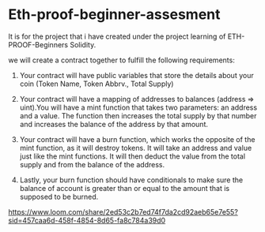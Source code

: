 # Eth-proof-beginner-assesment
It is for the project that i have created under the project learning of ETH-PROOF-Beginners Solidity.

we will create a contract together to fulfill the following requirements:

1. Your contract will have public variables that store the details about your coin (Token Name, Token Abbrv., Total Supply)

2. Your contract will have a mapping of addresses to balances (address => uint).You will have a mint function that takes two parameters: an address and a value. The function then increases the total supply by that number and increases the balance of the address by that amount.

3. Your contract will have a burn function, which works the opposite of the mint function, as it will destroy tokens. It will take an address and value just like the mint functions. It will then deduct the value from the total supply and from the balance of the address.
  
4. Lastly, your burn function should have conditionals to make sure the balance of account is greater than or equal to the amount that is supposed to be burned.

https://www.loom.com/share/2ed53c2b7ed74f7da2cd92aeb65e7e55?sid=457caa6d-458f-4854-8d65-fa8c784a39d0

